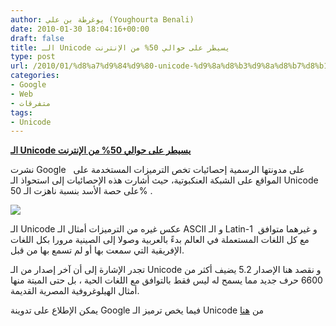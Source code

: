 ```yaml
---
author: يوغرطة بن علي (Youghourta Benali)
date: 2010-01-30 18:04:16+00:00
draft: false
title: الـ Unicode يسيطر على حوالي 50% من الإنترنت
type: post
url: /2010/01/%d8%a7%d9%84%d9%80-unicode-%d9%8a%d8%b3%d9%8a%d8%b7%d8%b1-%d8%b9%d9%84%d9%89-%d8%ad%d9%88%d8%a7%d9%84%d9%8a-50-%d9%85%d9%86-%d8%a7%d9%84%d8%a5%d9%86%d8%aa%d8%b1%d9%86%d8%aa/
categories:
- Google
- Web
- متفرقات
tags:
- Unicode
---
```


[**الـ Unicode يسيطر على حوالي 50% من الإنترنت**](https://www.it-scoop.com/2010/01/%d8%a7%d9%84%d9%80-unicode-%d9%8a%d8%b3%d9%8a%d8%b7%d8%b1-%d8%b9%d9%84%d9%89-%d8%ad%d9%88%d8%a7%d9%84%d9%8a-50-%d9%85%d9%86-%d8%a7%d9%84%d8%a5%d9%86%d8%aa%d8%b1%d9%86%d8%aa/)


نشرت Google   على مدونتها الرسمية إحصائيات تخص الترميزات المستخدمة على المواقع على الشبكة العنكبوتية، حيث أشارت هذه الإحصائيات إلى استحواذ الـ Unicode على حصة الأسد بنسبة ناهزت الـ 50% .

[![](http://3.bp.blogspot.com/_7ZYqYi4xigk/S2Hcx0fITQI/AAAAAAAAFmM/ifZX2Wmv40A/s1600/unicode.png)
](https://www.it-scoop.com/2010/01/%d8%a7%d9%84%d9%80-unicode-%d9%8a%d8%b3%d9%8a%d8%b7%d8%b1-%d8%b9%d9%84%d9%89-%d8%ad%d9%88%d8%a7%d9%84%d9%8a-50-%d9%85%d9%86-%d8%a7%d9%84%d8%a5%d9%86%d8%aa%d8%b1%d9%86%d8%aa/)

الـ Unicode عكس غيره من الترميزات أمثال الـ ASCII و الـ Latin-1  و غيرهما متوافق مع كل اللغات المستعملة في العالم بدءً بالعربية وصولا إلى الصينية مرورا بكل اللغات الإفريقية التي سمعت بها أو لم تسمع بها من قبل.

تجدر الإشارة إلى أن آخر إصدار من الـ Unicode و نقصد هنا الإصدار 5.2 يضيف أكثر من 6600 حرف جديد مما يسمح له ليس فقط بالتوافق مع اللغات الحية ، بل حتى الميتة منها أمثال الهيلوغروفية المصرية القديمة.

يمكن الإطلاع على تدوينة Google فيما يخص ترميز الـ Unicode من [هنا](http://googleblog.blogspot.com/2010/01/unicode-nearing-50-of-web.html)
